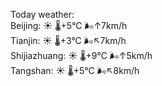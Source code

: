 Today weather:  
Beijing: ☀️   🌡️+5°C 🌬️↑7km/h  
Tianjin: ☀️   🌡️+3°C 🌬️↖7km/h  
Shijiazhuang: ☀️   🌡️+9°C 🌬️↑5km/h  
Tangshan: ☀️   🌡️+5°C 🌬️↖8km/h  
